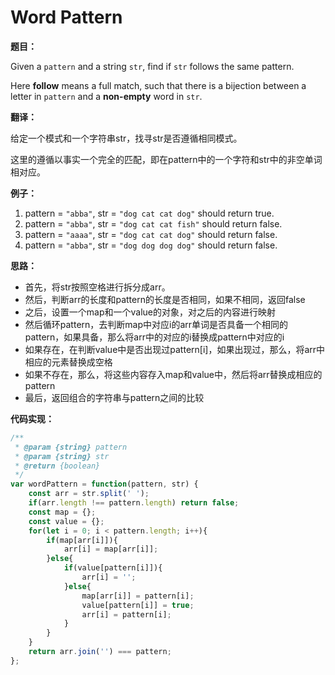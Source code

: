 # Word Pattern

**题目：**

Given a `pattern` and a string `str`, find if `str` follows the same pattern.

Here **follow** means a full match, such that there is a bijection between a letter in `pattern` and a **non-empty** word in `str`.

**翻译：**

给定一个模式和一个字符串str，找寻str是否遵循相同模式。

这里的遵循以事实一个完全的匹配，即在pattern中的一个字符和str中的非空单词相对应。

**例子：**

1. pattern = `"abba"`, str = `"dog cat cat dog"` should return true.
2. pattern = `"abba"`, str = `"dog cat cat fish"` should return false.
3. pattern = `"aaaa"`, str = `"dog cat cat dog"` should return false.
4. pattern = `"abba"`, str = `"dog dog dog dog"` should return false.

**思路：**

* 首先，将str按照空格进行拆分成arr。
* 然后，判断arr的长度和pattern的长度是否相同，如果不相同，返回false
* 之后，设置一个map和一个value的对象，对之后的内容进行映射
* 然后循环pattern，去判断map中对应i的arr单词是否具备一个相同的pattern，如果具备，那么将arr中的对应的i替换成pattern中对应的i
* 如果存在，在判断value中是否出现过pattern[i]，如果出现过，那么，将arr中相应的元素替换成空格
* 如果不存在，那么，将这些内容存入map和value中，然后将arr替换成相应的pattern
* 最后，返回组合的字符串与pattern之间的比较

**代码实现：**

```javascript
/**
 * @param {string} pattern
 * @param {string} str
 * @return {boolean}
 */
var wordPattern = function(pattern, str) {
    const arr = str.split(' ');
    if(arr.length !== pattern.length) return false;
    const map = {};
    const value = {};
    for(let i = 0; i < pattern.length; i++){
        if(map[arr[i]]){
            arr[i] = map[arr[i]];
        }else{
            if(value[pattern[i]]){
                arr[i] = '';
            }else{
                map[arr[i]] = pattern[i];
                value[pattern[i]] = true;
                arr[i] = pattern[i];
            }
        }
    }
    return arr.join('') === pattern;
};
```


